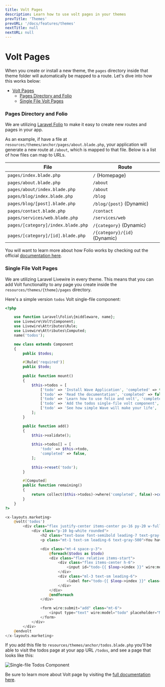 ```yaml
---
title: Volt Pages
description: Learn how to use volt pages in your themes
prevTitle: 'Themes'
prevURL: '/docs/features/themes'
nextTitle: null
nextURL: null
---
```


# Volt Pages

When you create or install a new theme, the `pages` directory inside that theme folder will automatically be mapped to a route. Let's dive into how this works below:

- [Volt Pages](#volt-pages)
    - [Pages Directory and Folio](#pages-directory-and-folio)
    - [Single File Volt Pages](#single-file-volt-pages)


### Pages Directory and Folio

We are utilizing <a href="https://laravel.com/docs/folio" target="_blank">Laravel Folio</a> to make it easy to create new routes and pages in your app.

As an example, if have a file at `resources/themes/anchor/pages/about.blade.php`, your application will generate a new route at `/about`, which is mapped to that file. Below is a list of how files can map to URLs.

| **File**                         | **Route**                   |
|----------------------------------|-----------------------------|
| `pages/index.blade.php`          | `/` (Homepage)              |
| `pages/about.blade.php`          | `/about`                    |
| `pages/about/index.blade.php`    | `/about`                    |
| `pages/blog/index.blade.php`     | `/blog`                     |
| `pages/blog/[post].blade.php`    | `/blog/{post}` (Dynamic)    |
| `pages/contact.blade.php`        | `/contact`                  |
| `pages/services/web.blade.php`   | `/services/web`             |
| `pages/[category]/index.blade.php`| `/{category}` (Dynamic)    |
| `pages/[category]/[id].blade.php`| `/{category}/{id}` (Dynamic)|

You will want to learn more about how Folio works by checking out the official <a href="https://laravel.com/docs/folio" target="_blank">documentation here</a>.

### Single File Volt Pages

We are utilizing Laravel Livewire in every theme. This means that you can add Volt functionality to any page you create inside the `resources/themes/{theme}/pages` directory.

Here's a simple version `todos` Volt single-file component:

```php
<?php

    use function Laravel\Folio\{middleware, name};
    use Livewire\Volt\Component;
    use Livewire\Attributes\Rule;
    use Livewire\Attributes\Computed;
    name('todos');

    new class extends Component
    {
        public $todos;

        #[Rule('required')] 
        public $todo;
        
        public function mount()
        {
            $this->todos = [
                ['todo' => 'Install Wave Application', 'completed' => true,],
                ['todo' => 'Read the documentation', 'completed' => false,],            
                ['todo' => 'Learn how to use folio and volt', 'completed' => false,],
                ['todo' => 'Add the todos single-file volt component', 'completed' => false,],
                ['todo' => 'See how simple Wave will make your life', 'completed' => false,]
            ];
        }

        public function add()
        {
            $this->validate();
            
            $this->todos[] = [
                'todo' => $this->todo,
                'completed' => false,
            ];
            
            $this->reset('todo');
        }

        #[Computed]
        public function remaining()
        {
            return collect($this->todos)->where('completed', false)->count();
        }
    }
?>

<x-layouts.marketing>
    @volt('todos')
        <div class="flex justify-center items-center px-16 py-20 w-full h-full text-gray-300 bg-gray-100">
            <div class="p-10 bg-white rounded">
                <h2 class="text-base font-semibold leading-7 text-gray-900">My Todo</h2>
                <p class="mt-1 text-sm leading-6 text-gray-500">You have {{ $this->remaining }} things on your todo list.</p>

                <div class="mt-4 space-y-3">
                    @foreach($todos as $todo)
                    <div class="flex relative items-start">
                        <div class="flex items-center h-6">
                            <input id="todo-{{ $loop->index }}" wire:model.live="todos.{{ $loop->index }}.completed" type="checkbox" value="1" class="w-4 h-4 text-indigo-600 rounded border-gray-300 focus:ring-indigo-600">
                        </div>
                        <div class="ml-3 text-sm leading-6">
                            <label for="todo-{{ $loop->index }}" class="font-medium text-gray-900">{{ $todo['todo'] }}</label>
                        </div>
                    </div>
                    @endforeach
                </div>

                <form wire:submit="add" class="mt-6">
                    <input type="text" wire:model="todo" placeholder="My new todo..." class="block py-1.5 w-full text-gray-900 rounded-md border-0 ring-1 ring-inset ring-gray-300 shadow-sm placeholder:text-gray-400 focus:ring-2 focus:ring-inset focus:ring-indigo-600 sm:text-sm sm:leading-6">
                </form>
            </div>
        </div>
    @endvolt
</x-layouts.marketing>
```

If you add this file to `resources/themes/anchor/todos.blade.php` you'll be able to visit the todos page at your app URL `/todos`, and see a page that looks like this:

<img src="https://cdn.devdojo.com/images/august2024/todos-component.png" class="w-full" alt="Single-file Todos Component" />

Be sure to learn more about Volt page by visiting the <a href="https://livewire.laravel.com/docs/volt" target="_blank">full documentation here</a>.

